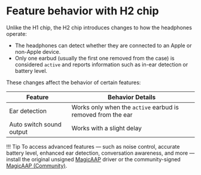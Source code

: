 # Feature behavior with H2 chip

Unlike the H1 chip, the H2 chip introduces changes to how the headphones operate:

* The headphones can detect whether they are connected to an Apple or non-Apple device.
* Only one earbud (usually the first one removed from the case) is considered `active` and reports information such as in-ear detection or battery level.

These changes affect the behavior of certain features:

| Feature                  | Behavior Details                                            |
| ------------------------ | ----------------------------------------------------------- |
| Ear detection            | Works only when the `active` earbud is removed from the ear |
| Auto switch sound output | Works with a slight delay                                   |

!!! Tip
    To access advanced features — such as noise control, accurate battery level, enhanced ear detection, conversation awareness, and more — install the original unsigned [MagicAAP](fun-magicaap.md) driver or the community-signed [MagicAAP (Community)](https://discord.com/channels/1083322534675632188/1372235563163320330).